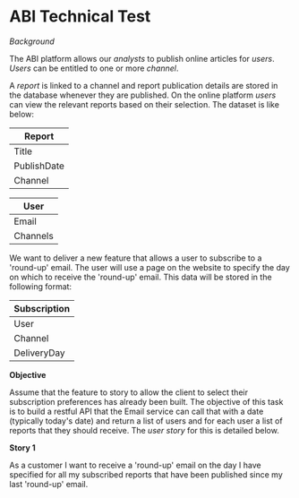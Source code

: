 # ABI Technical Test

*Background*

The ABI platform allows our _analysts_ to publish online articles for _users_. _Users_ can be entitled to one or more _channel_.

A _report_ is linked to a channel and report publication details are stored in the database whenever they are published. On the online platform _users_ can view the relevant reports based on their selection. The dataset is like below:

|Report|
|-|
| Title |
|PublishDate| 
|Channel|


|User|
|-|
| Email |
|Channels| 

We want to deliver a new feature that allows a user to subscribe to a 'round-up' email. The user will use a page on the website to specify the day on which to receive the 'round-up' email. This data will be stored in the following format:

|Subscription|
|-|
|User|
|Channel|
|DeliveryDay|

**Objective**

Assume that the feature to story to allow the client to select their subscription preferences has already been built. The objective of this task is to build a restful API that the Email service can call that with a date (typically today's date) and return a list of users and for each user a list of reports that they should receive. The _user story_ for this is detailed below.

**Story 1**

As a customer I want to receive a 'round-up' email on the day I have specified for all my subscribed reports that have been published since my last 'round-up' email.
